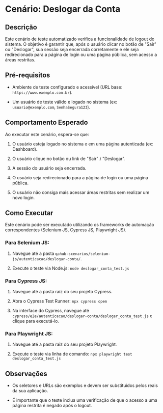 # Cenário: Deslogar da Conta

## Descrição

Este cenário de teste automatizado verifica a funcionalidade de logout do sistema. O objetivo é garantir que, após o usuário clicar no botão de "Sair" ou "Deslogar", sua sessão seja encerrada corretamente e ele seja redirecionado para a página de login ou uma página pública, sem acesso a áreas restritas.

## Pré-requisitos

* Ambiente de teste configurado e acessível (URL base: `https://www.exemplo.com.br`).

* Um usuário de teste válido e logado no sistema (ex: `usuario@exemplo.com`, `SenhaSegura123`).

## Comportamento Esperado

Ao executar este cenário, espera-se que:

1.  O usuário esteja logado no sistema e em uma página autenticada (ex: Dashboard).

2.  O usuário clique no botão ou link de "Sair" / "Deslogar".

3.  A sessão do usuário seja encerrada.

4.  O usuário seja redirecionado para a página de login ou uma página pública.

5.  O usuário não consiga mais acessar áreas restritas sem realizar um novo login.

## Como Executar

Este cenário pode ser executado utilizando os frameworks de automação correspondentes (Selenium JS, Cypress JS, Playwright JS).

### Para Selenium JS:

1.  Navegue até a pasta `qahub-scenarios/selenium-js/autenticacao/deslogar-conta/`.

2.  Execute o teste via Node.js: `node deslogar_conta_test.js`

### Para Cypress JS:

1.  Navegue até a pasta raiz do seu projeto Cypress.

2.  Abra o Cypress Test Runner: `npx cypress open`

3.  Na interface do Cypress, navegue até `cypress/e2e/autenticacao/deslogar-conta/deslogar_conta_test.js` e clique para executá-lo.

### Para Playwright JS:

1.  Navegue até a pasta raiz do seu projeto Playwright.

2.  Execute o teste via linha de comando: `npx playwright test deslogar_conta_test.js`

## Observações

* Os seletores e URLs são exemplos e devem ser substituídos pelos reais da sua aplicação.

* É importante que o teste inclua uma verificação de que o acesso a uma página restrita é negado após o logout.